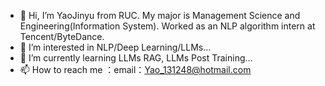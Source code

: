 - 👋 Hi, I’m YaoJinyu from RUC. My major is Management Science and Engineering(Information System). Worked as an NLP algorithm intern at Tencent/ByteDance.
- 👀 I’m interested in NLP/Deep Learning/LLMs…
- 🌱 I’m currently learning LLMs RAG, LLMs Post Training…
- 📫 How to reach me ：email：Yao_131248@hotmail.com

<!---
YJY131248/YJY131248 is a ✨ special ✨ repository because its `README.md` (this file) appears on your GitHub profile.
You can click the Preview link to take a look at your changes.
--->
